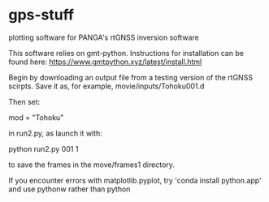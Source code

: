 # gps-stuff

plotting software for PANGA's rtGNSS inversion software

This software relies on gmt-python. Instructions for installation can be found here:
https://www.gmtpython.xyz/latest/install.html

Begin by downloading an output file from a testing version of the rtGNSS scirpts. Save it as, for example, movie/inputs/Tohoku001.d

Then set:

mod = "Tohoku" 

in run2.py, as launch it with:

python run2.py 001 1   

to save the frames in the move/frames1 directory.


If you encounter errors with matplotlib.pyplot, try 'conda install python.app' and use pythonw rather than python
